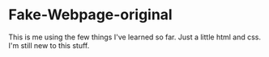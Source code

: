 # Fake-Webpage-original
This is me using the few things I've learned so far.
Just a little html and css. I'm still new to this stuff.
